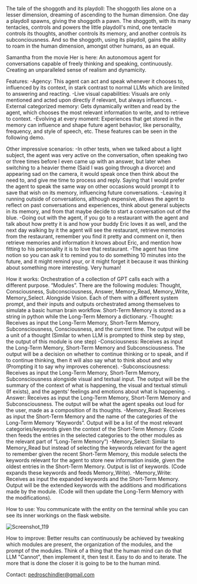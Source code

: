 The tale of the shoggoth and its playdoll: The shoggoth lies alone on a lesser dimension, dreaming of ascending to the human dimension. One day a playdoll spawns, giving the shoggoth a pawn. The shoggoth, with its many tentacles, controls and powers the little playdoll's mind, one tentacle controls its thoughts, another controls its memory, and another controls its subconciousness. And so the shoggoth, using its playdoll, gains the ability to roam in the human dimension, amongst other humans, as an equal. 


Samantha from the movie Her is here: 
An autonomous agent for conversations capable of freely thinking and speaking, continuously. Creating an unparalleled sense of realism and dynamicity.

Features:
-Agency: This agent can act and speak whenever it chooses to, influenced by its context, in stark contrast to normal LLMs which are limited to answering and reacting.
-Live visual capabilities: Visuals are only mentioned and acted upon directly if relevant, but always influences.
-External categorized memory: Gets dynamically written and read by the agent, which chooses the most relevant information to write, and to retrieve to context.
-Evolving at every moment: Experiences that get stored in the memory can influence and shape future agent behavior, like personality, frequency, and style of speech, etc.
These features can be seen in the following demo.

Other impressive scenarios:
-In other tests, when we talked about a light subject, the agent was very active on the conversation, often speaking two or three times before I even came up with an answer, but later when switching to a heavier theme (Said I was going through a divorce) and appearing sad on the camera, it would speak once then think about the need to, and give me time to process and reply. Saying that I would prefer the agent to speak the same way on other occasions would prompt it to save that wish on its memory, influencing future conversations.
-Leaving it running outside of conversations, although expensive, allows the agent to reflect on past conversations and experiences, think about general subjects in its memory, and from that maybe decide to start a conversation out of the blue. 
-Going out with the agent, if you go to a restaurant with the agent and talk about how pretty it is and how your buddy Eric loves it as well, and the next day walking by it the agent will see the restaurant, retrieve memories from the restaurant, remember you find it pretty and comment on it, then retrieve memories and information it knows about Eric, and mention how fitting to his personality it is to love that restaurant.
-The agent has time notion so you can ask it to remind you to do something 10 minutes into the future, and it might remind your, or it might forget it because it was thinking about something more interesting. Very human!

How it works:
Orchestration of a collection of GPT calls each with a different purpose. “Modules”.
There are the following modules: Thought, Consciousness, Subconsciousness, Answer, Memory_Read, Memory_Write, Memory_Select. Alongside Vision. Each of them with a different system prompt, and their inputs and outputs orchestrated among themselves to simulate a basic human brain workflow.
Short-Term Memory is stored as a string in python while the Long-Term Memory a dictionary.
-Thought: Receives as input the Long-Term Memory, Short-Term Memory, Subconsciousness, Consciousness, and the current time. The output will be a unit of a thought (Similar to when LLM is prompted to think step by step, the output of this module is one step)
-Consciousness: Receives as input the Long-Term Memory, Short-Term Memory and Subconsciousness. The output will be a decision on whether to continue thinking or to speak, and if to continue thinking, then it will also say what to think about and why (Prompting it to say why improves coherence).
-Subconsciousness: Receives as input the Long-Term Memory, Short-Term Memory, Subconsciousness alongside visual and textual input. The output will be the summary of the context of what is happening, the visual and textual stimuli (If exists), and the agents’ feelings and emotions about what is happening. 
-Answer: Receives as input the Long-Term Memory, Short-Term Memory and Subconsciousness. The output will be what the agent speaks out loud for the user, made as a composition of its thoughts. 
-Memory_Read: Receives as input the Short-Term Memory and the name of the categories of the Long-Term Memory “Keywords”. Output will be a list of the most relevant categories/keywords given the context of the Short-Term Memory. (Code then feeds the entries in the selected categories to the other modules as the relevant part of “Long-Term Memory”)
-Memory_Select: Similar to Memory_Read but instead of selecting the keywords relevant for the agent to remember given the recent Short-Term Memory, this module selects the keywords relevant for the agent to store new information inside, given the oldest entries in the Short-Term Memory. Output is list of keywords. (Code expands these keywords and feeds Memory_Write).
-Memory_Write: Receives as input the expanded keywords and the Short-Term Memory. Output will be the extended keywords with the additions and modifications made by the module. (Code will then update the Long-Term Memory with the modifications).

How to use:
You communicate with the entity on the terminal while you can see its inner workings on the flask website.

![Screenshot_119](https://github.com/BRlkl/AGI-Samantha/assets/63427520/253edb6f-74d2-4903-aac7-58fc3b28d535)

How to improve:
Better results can continuously be achieved by tweaking which modules are present, the organization of the modules, and the prompt of the modules.
Think of a thing that the human mind can do that LLM "Cannot", then implement it, then test it. Easy to do and to iterate. The more that is done the closer it is going to be to the human mind.

Contact: 
pedroschindler@gmail.com
